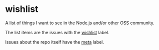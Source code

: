 # wishlist

A list of things I want to see in the Node.js and/or other OSS community.

The list items are the issues with the [wishlist](https://github.com/bengl/wishlist/issues?q=is%3Aopen+is%3Aissue+label%3Awishlist) label.

Issues about the repo itself have the [meta](https://github.com/bengl/wishlist/issues?q=is%3Aopen+is%3Aissue+label%3Ameta) label.
